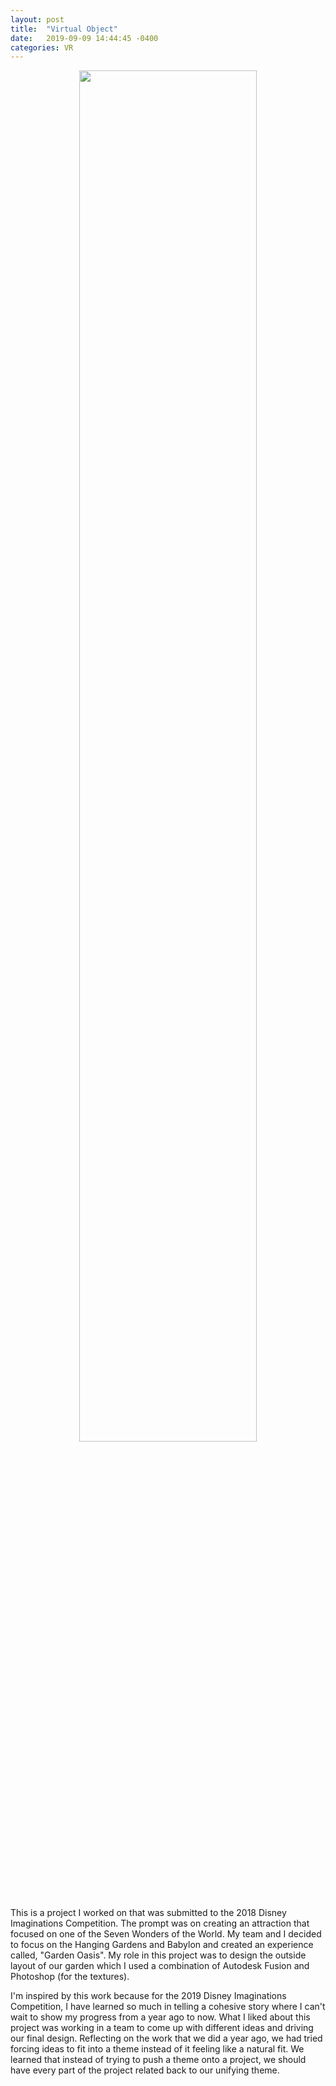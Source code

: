 ```yaml
---
layout: post
title:  "Virtual Object"
date:   2019-09-09 14:44:45 -0400
categories: VR
---
```


<p style="text-align:center;"><img src="http://drive.google.com/uc?export=view&id=1TT5tQNN7g2lgRapUtJdbf3zFT2RQqket" width="75%"></p>

This is a project I worked on that was submitted to the 2018 Disney Imaginations Competition. The prompt was on creating an attraction that focused on one of the Seven Wonders of the World. My team and I decided to focus on the Hanging Gardens and Babylon and created an experience called, "Garden Oasis". My role in this project was to design the outside layout of our garden which I used a combination of Autodesk Fusion and Photoshop (for the textures). <br> 

I'm inspired by this work because for the 2019 Disney Imaginations Competition, I have learned so much in telling a cohesive story where I can't wait to show my progress from a year ago to now. What I liked about this project was working in a team to come up with different ideas and driving our final design. Reflecting on the work that we did a year ago, we had tried forcing ideas to fit into a theme instead of it feeling like a natural fit. We learned that instead of trying to push a theme onto a project, we should have every part of the project related back to our unifying theme. 